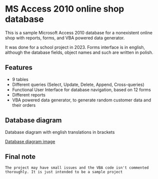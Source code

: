 # MS Access 2010 online shop database
This is a sample Microsoft Access 2010 database for a nonexistent online shop with reports, forms, and VBA powered data generator.

It was done for a school project in 2023. Forms interface is in english, although the database fields, object names and such are written in polish.


## Features

- 9 tables
- Different queries (Select, Update, Delete, Append, Cross-queries)
- Functional User Interface for database navigation, based on 12 forms
- Different reports
- VBA powered data generator, to generate random customer data and their orders

## Database diagram

Database diagram with english translations in brackets

[Database diagram image](diagram.png)

## Final note

    The project may have small issues and the VBA code isn't commented thoroughly. It is just intended to be a sample project